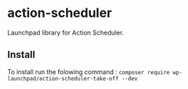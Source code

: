 # action-scheduler

Launchpad library for Action Scheduler.

## Install 
To install run the folowing command : `composer require wp-launchpad/action-scheduler-take-off --dev`
